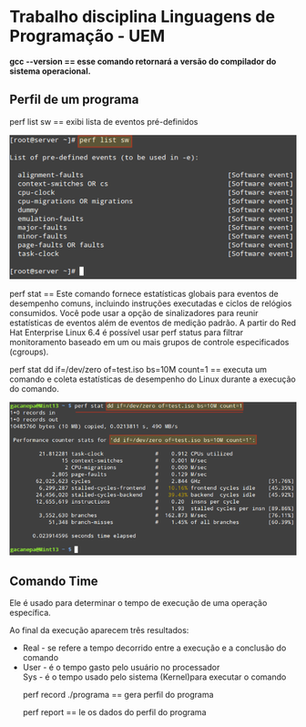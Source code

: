 <h1>Trabalho disciplina Linguagens de Programação - UEM</h1>
<p><strong>gcc --version  ==  esse comando retornará a versão do compilador 
do sistema operacional.</strong></p>
<h2>Perfil de um programa</h2>

<p>perf list sw == exibi lista de eventos pré-definidos</p>
<p><img src="img/sw-command.png">
</p>
<p>perf stat == Este comando fornece estatísticas globais para eventos
 de desempenho comuns, incluindo instruções executadas e
 ciclos de relógios consumidos. Você pode
 usar a opção de sinalizadores para reunir estatísticas de eventos além de
eventos de medição padrão.
 A partir do Red Hat Enterprise Linux 6.4 é possível usar perf status para filtrar monitoramento baseado em um ou mais grupos de controle especificados (cgroups). 

 </p>
<p>perf stat dd if=/dev/zero of=test.iso bs=10M count=1
 == executa um comando e coleta estatísticas de desempenho do Linux durante 
a execução do comando.</p>

<img src="img/dd-command.png">


<h2>Comando Time</h2>
<p>Ele é usado para determinar o tempo de execução de uma operação específica.</p>
<p>Ao final da execução aparecem três resultados:</p>
<ul>
  <li>Real - se refere a tempo decorrido entre a execução e a conclusão do comando</li>
  <li>User - é o tempo gasto pelo usuário no processador</li
  <li>Sys - é o tempo usado pelo sistema (Kernel)para executar o comando </li

</ul>

<p>perf record ./programa == gera perfil do programa</p>
<p>perf report == le os dados do perfil do programa</p>

